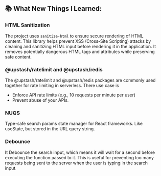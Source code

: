 ## 📚 What New Things I Learned:

### HTML Sanitization

The project uses `sanitize-html` to ensure secure rendering of HTML content. This library helps prevent XSS (Cross-Site Scripting) attacks by cleaning and sanitizing HTML input before rendering it in the application. It removes potentially dangerous HTML tags and attributes while preserving safe content.

### @upstash/ratelimit and @upstash/redis

The @upstash/ratelimit and @upstash/redis packages are commonly used together for rate limiting in serverless.
There use case is

- Enforce API rate limits (e.g., 10 requests per minute per user)
- Prevent abuse of your APIs.

### NUQS

Type-safe search params state manager for React frameworks. Like useState, but stored in the URL query string.

### Debounce

It Debounce the search input, which means it will wait for a second before executing the function passed to it. This is useful for preventing too many requests being sent to the server when the user is typing in the search input.
